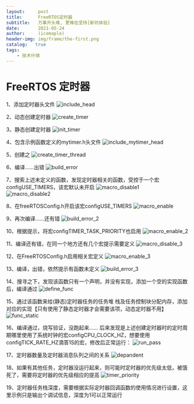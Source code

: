```yaml
---
layout:     post
title:      FreeRTOS定时器
subtitle:   万事开头难, 更难在坚持[新坑体验]
date:       2021-05-24
author:     (icemaple)
header-img: img/frame/the-first.png
catalog:   true
tags:
    - 技术什锦
---
```

# FreeRTOS 定时器

1、添加定时器头文件
![include_head](/img/frame/freertos/chapter5-timer/FRTOS-5-timer-1-include-head.png)  

2、动态创建定时器
![create_timer](/img/frame/freertos/chapter5-timer/FRTOS-5-timer-2-create-timer-dynamic.png)  

3、静态创建定时器
![init_timer](/img/frame/freertos/chapter5-timer/FRTOS-5-timer-3-init-timer-static.png)  

4、包含示例函数定义的mytimer.h头文件
![include_mytimer_head](/img/frame/freertos/chapter5-timer/FRTOS-5-timer-4-include-mytimer-head.png)  

5、创建之
![create_timer_thread](/img/frame/freertos/chapter5-timer/FRTOS-5-timer-5-create-timer-thread.png)  

6、编译……出错
![build_error](/img/frame/freertos/chapter5-timer/FRTOS-5-timer-6-build-error.png)  

7、搜索上述未定义的函数，发现定时器相关的函数，受控于一个宏configUSE_TIMERS，该宏默认未开启
![macro_disable1](/img/frame/freertos/chapter5-timer/FRTOS-5-timer-7-macro-disable-1.png)  
![macro_disable2](/img/frame/freertos/chapter5-timer/FRTOS-5-timer-7-macro-disable-2.png)  

8、在freeRTOSConfig.h开启该宏configUSE_TIMERS
![macro_enable](/img/frame/freertos/chapter5-timer/FRTOS-5-timer-8-macro-enable.png)  

9、再次编译……还有错
![build_error_2](/img/frame/freertos/chapter5-timer/FRTOS-5-timer-9-build-error-again.png)  

10、根据提示，将宏configTIMER_TASK_PRIORITY也启用
![macro_enable_2](/img/frame/freertos/chapter5-timer/FRTOS-5-timer-10-macro-disable.png)  

11、编译还有错，在同一个地方还有几个宏提示需要定义
![macro_disable_3](/img/frame/freertos/chapter5-timer/FRTOS-5-timer-11-macro-disable.png)  

12、在FreeRTOSConfig.h启用相关宏定义
![macro_enable_3](/img/frame/freertos/chapter5-timer/FRTOS-5-timer-12-macro-enable.png)  

13、编译，出错，依然提示有函数未定义 
![build_error_3](/img/frame/freertos/chapter5-timer/FRTOS-5-timer-13-build-error-func-not-define.png)  

14、搜寻之下，发现该函数只有一个声明，并没有实现，添加一个空的实现函数后，编译通过
![define_func](/img/frame/freertos/chapter5-timer/FRTOS-5-timer-14-define-null-func-build-pass.png)  

15、通过该函数来给(静态)定时器任务的任务堆 栈及任务控制块分配内存，添加对应的实现【只有使用了静态定时器才会需要该项，动态定时器不用】
![func_static](/img/frame/freertos/chapter5-timer/FRTOS-5-timer-15-func.png)  

16、编译通过，烧写验证，没跑起来……
后来发现是上述创建定时器时的定时周期哪里使用了系统时钟的宏configCPU_CLOCK_HZ，想要使用configTICK_RATE_HZ滴答1S的宏，修改后正常运行：
![run_pass](/img/frame/freertos/chapter5-timer/FRTOS-5-timer-16-run.png)  

17、定时器数量及定时器消息队列之间的关系
![depandent](/img/frame/freertos/chapter5-timer/FRTOS-5-timer-17-timer-count-and-messageque-length.png)  

18、如果有其他任务，定时器没运行起来，则可能时定时器的优先级太低，被饿死了，需要将定时器的优先级相应的提高
![timer_priority](/img/frame/freertos/chapter5-timer/FRTOS-5-timer-18-timer-priority.png)  

19、定时器任务栈深度，需要根据实际定时器回调函数的使用情况进行设置，这里示例只是输出个调试信息，深度为1可以正常运行


